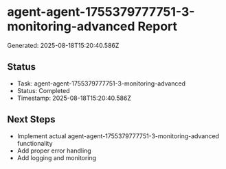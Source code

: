 # agent-agent-1755379777751-3-monitoring-advanced Report

Generated: 2025-08-18T15:20:40.586Z

## Status
- Task: agent-agent-1755379777751-3-monitoring-advanced
- Status: Completed
- Timestamp: 2025-08-18T15:20:40.586Z

## Next Steps
- Implement actual agent-agent-1755379777751-3-monitoring-advanced functionality
- Add proper error handling
- Add logging and monitoring
